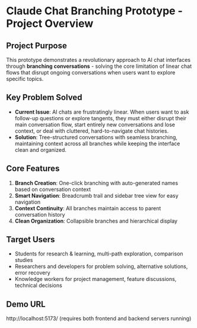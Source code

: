 # Claude Chat Branching Prototype - Project Overview

## Project Purpose
This prototype demonstrates a revolutionary approach to AI chat interfaces through **branching conversations** - solving the core limitation of linear chat flows that disrupt ongoing conversations when users want to explore specific topics.

## Key Problem Solved
- **Current Issue**: AI chats are frustratingly linear. When users want to ask follow-up questions or explore tangents, they must either disrupt their main conversation flow, start entirely new conversations and lose context, or deal with cluttered, hard-to-navigate chat histories.
- **Solution**: Tree-structured conversations with seamless branching, maintaining context across all branches while keeping the interface clean and organized.

## Core Features
1. **Branch Creation**: One-click branching with auto-generated names based on conversation context
2. **Smart Navigation**: Breadcrumb trail and sidebar tree view for easy navigation
3. **Context Continuity**: All branches maintain access to parent conversation history
4. **Clean Organization**: Collapsible branches and hierarchical display

## Target Users
- Students for research & learning, multi-path exploration, comparison studies
- Researchers and developers for problem solving, alternative solutions, error recovery
- Knowledge workers for project management, feature discussions, technical decisions

## Demo URL
http://localhost:5173/ (requires both frontend and backend servers running)